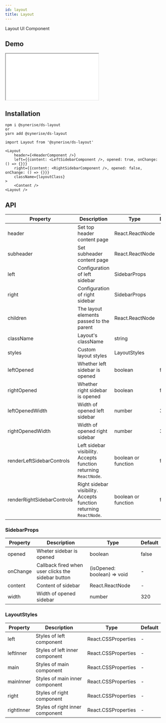 ```yaml
---
id: layout
title: Layout
---
```


Layout UI Component

## Demo

<iframe src="/storybook-static/iframe.html?id=components-layout--default"></iframe>

## Installation

```
npm i @synerise/ds-layout
or
yarn add @synerise/ds-layout
```

```
import Layout from '@synerise/ds-layout'

<Layout
    header={<HeaderComponent />}
    left={{content: <LeftSidebarComponent />, opened: true, onChange: () => {}}}
    right={{content: <RightSidebarComponent />, opened: false, onChange: () => {}}}
    className={layoutClass}
>
    <Content />
<Layout />
```

## API

| Property                  | Description                                                      | Type                | Default |
| ---------                 | ----------------------------------------                         | ---------------     | ------- |
| header                    | Set top header content page                                      | React.ReactNode     |         |
| subheader                 | Set subheader content page                                       | React.ReactNode     |         |
| left                      | Configuration of left sidebar                                    | SidebarProps        |         |
| right                     | Configuration of right sidebar                                   | SidebarProps        |         |
| children                  | The layout elements passed to the parent                         | React.ReactNode     |         |
| className                 | Layout's className                                               | string              |         |
| styles                    | Custom layout styles                                             | LayoutStyles        |         |
| leftOpened                | Whether left sidebar is opened                                   | boolean             | false   |
| rightOpened               | Whether right sidebar is opened                                  | boolean             | false   |
| leftOpenedWidth           | Width of opened left sidebar                                     | number              | 320     |
| rightOpenedWidth          | Width of opened right sidebar                                    | number              | 320     |
| renderLeftSidebarControls | Left sidebar visibility. Accepts function returning `ReactNode`. | boolean or function | false   |
| renderRightSidebarControls| Right sidebar visibility. Accepts function returning `ReactNode`.| boolean or function | false   |

### SidebarProps

| Property  | Description                                        | Type                        | Default |
| --------- | ----------------------------------------           | ---------------             | ------- |
| opened    | Wheter sidebar is opened                           | boolean                     | false   |
| onChange  | Callback fired when user clicks the sidebar button | (isOpened: boolean) => void | -       |
| content   | Content of sidebar                                 | React.ReactNode             | -       |
| width     | Width of opened sidebar                            | number                      | 320     |


### LayoutStyles

| Property   | Description                     | Type                | Default |
| ---------- | ------------------------------- | ------------------- | ------- |
| left       | Styles of left component        | React.CSSProperties | -       |
| leftInner  | Styles of left inner component  | React.CSSProperties | -       |
| main       | Styles of main component        | React.CSSProperties | -       |
| mainInner  | Styles of main inner component  | React.CSSProperties | -       |
| right      | Styles of right component       | React.CSSProperties | -       |
| rightInner | Styles of right inner component | React.CSSProperties | -       |
